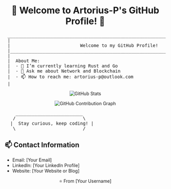 <!-- README.md -->

<h1 align="center">👋 Welcome to Artorius-P's GitHub Profile! 👋</h1>
<!-- ASCII Art and Personal Introduction -->
<pre>
 _____________________________________________________________________________
 |                                                                             |
 |                          Welcome to my GitHub Profile!                      |
 |_____________________________________________________________________________|
 |                                                                             |
 |  About Me:                                                                  |
 |  - 🌱 I’m currently learning Rust and Go                                    |
 |  - 💬 Ask me about Network and Blockchain                                   |
 |  - 📫 How to reach me: artorius-p@outlook.com                               |
 |_____________________________________________________________________________|
</pre>

<!-- GitHub Stats -->
<p align="center">
  <img src="https://github-readme-stats.vercel.app/api?username=Artorius-P&show_icons=true&theme=radical" alt="GitHub Stats" />
</p>

<!-- Dynamic GitHub Contribution Graph -->
<p align="center">
  <img src="https://github-readme-streak-stats.herokuapp.com/?user=Artorius-P&theme=dark" alt="GitHub Contribution Graph" />
</p>


<!-- ASCII Art -->
<pre>
    _________________________
   /                         \
  |  Stay curious, keep coding! |
   \_________________________/
</pre>

<!-- Contact Information -->
## 📫 Contact Information
- Email: [Your Email]
- LinkedIn: [Your LinkedIn Profile]
- Website: [Your Website or Blog]

<!-- Footer -->
<footer align="center">
  ⭐️ From [Your Username]
</footer>
